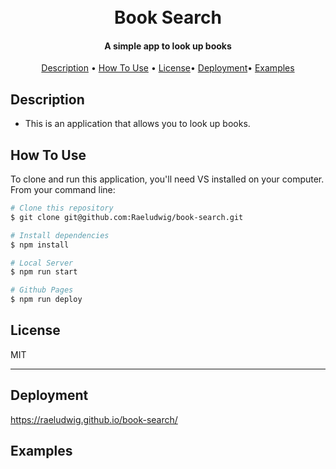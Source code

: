 <h1 align="center">
  <br>
Book Search
  <br>
</h1>

<h4 align="center"> A simple app to look up books</h4>


<p align="center">
  <a href="#description">Description</a> •
  <a href="#how-to-use">How To Use</a> •
  <a href="#license">License</a>•
  <a href="#deployment">Deployment</a>•
  <a href="#examples">Examples</a>
</p>




## Description

* This is an application that allows you to look up books.

## How To Use

To clone and run this application, you'll need VS installed on your computer. From your command line:

```bash
# Clone this repository
$ git clone git@github.com:Raeludwig/book-search.git

# Install dependencies
$ npm install

# Local Server
$ npm run start

# Github Pages
$ npm run deploy

```

## License

MIT

---
## Deployment
https://raeludwig.github.io/book-search/

## Examples